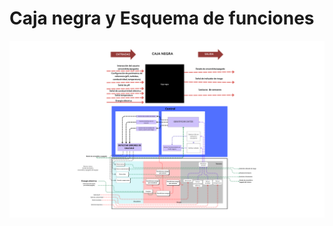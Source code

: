 # Caja negra y Esquema de funciones
![](https://github.com/GaelMilla/FdD_Equipo5/blob/main/FdD/Imagenes/CN_EF.png)
